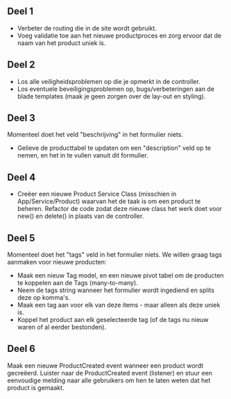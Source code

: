 ## Deel 1

*  Verbeter de routing die in de site wordt gebruikt.
*  Voeg validatie toe aan het nieuwe productproces en zorg ervoor dat de naam van het product uniek is.

## Deel 2

*  Los alle veiligheidsproblemen op die je opmerkt in de controller.
*  Los eventuele beveiligingsproblemen op, bugs/verbeteringen aan de blade templates (maak je geen zorgen over de lay-out en styling).

## Deel 3

Momenteel doet het veld "beschrijving" in het formulier niets.

*  Gelieve de producttabel te updaten om een "description" veld op te nemen, en het in te vullen vanuit dit formulier.

## Deel 4

*   Creëer een nieuwe Product Service Class (misschien in App/Service/Product) waarvan het de taak is om een product te beheren.
Refactor de code zodat deze nieuwe class het werk doet voor new() en delete() in plaats van de controller.

## Deel 5

Momenteel doet het "tags" veld in het formulier niets. We willen graag tags aanmaken voor nieuwe producten:

* Maak een nieuw Tag model, en een nieuwe pivot tabel om de producten te koppelen aan de Tags (many-to-many).
*  Neem de tags string wanneer het formulier wordt ingediend en splits deze op komma's.
*  Maak een tag aan voor elk van deze items - maar alleen als deze uniek is.
*  Koppel het product aan elk geselecteerde tag (of de tags nu nieuw waren of al eerder bestonden).

## Deel 6

Maak een nieuwe ProductCreated event wanneer een product wordt gecreëerd.
Luister naar de ProductCreated event (listener) en stuur een eenvoudige melding naar alle gebruikers om hen te laten weten dat het product is gemaakt.
